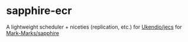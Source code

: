 # sapphire-ecr
A lightweight scheduler + niceties (replication, etc.) for [Ukendio/jecs](https://github.com/Ukendio/jecs) for [Mark-Marks/sapphire](https://github.com/Mark-Marks/sapphire)
